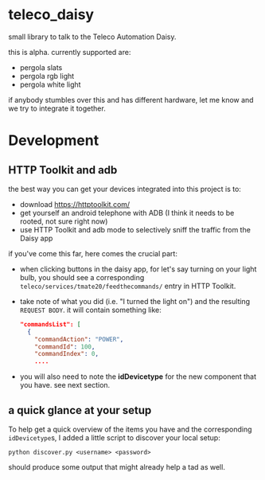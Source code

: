 # teleco_daisy


small library to talk to the Teleco Automation Daisy.

this is alpha. currently supported are:

- pergola slats
- pergola rgb light
- pergola white light

if anybody stumbles over this and has different hardware, let me know and we try to integrate it together.



# Development

## HTTP Toolkit and adb

the best way you can get your devices integrated into this project is to:

- download https://httptoolkit.com/
- get yourself an android telephone with ADB (I think it needs to be rooted, not sure right now)
- use HTTP Toolkit and adb mode to selectively sniff the traffic from the Daisy app

if you've come this far, here comes the crucial part:

- when clicking buttons in the daisy app, for let's say turning on your light bulb, you should see a corresponding `teleco/services/tmate20/feedthecommands/` entry in HTTP Toolkit.
- take note of what you did (i.e. "I turned the light on") and the resulting `REQUEST BODY`.
  it will contain something like: 
  ```json
  "commandsList": [
    {
      "commandAction": "POWER",
      "commandId": 100,
      "commandIndex": 0,
      ....
  ``` 

- you will also need to note the **idDevicetype** for the new component that you have. see next section.


## a quick glance at your setup

To help get a quick overview of the items you have and the corresponding `idDevicetype`s, I added a little script to discover your local setup:

`python discover.py <username> <password>`

should produce some output that might already help a tad as well.


